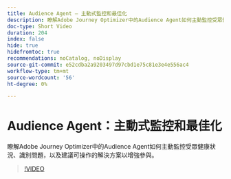 ```yaml
---
title: Audience Agent — 主動式監控和最佳化
description: 瞭解Adobe Journey Optimizer中的Audience Agent如何主動監控受眾健康狀況、識別問題，以及建議可操作的解決方案以增強參與。
doc-type: Short Video
duration: 204
index: false
hide: true
hidefromtoc: true
recommendations: noCatalog, noDisplay
source-git-commit: e52cdba2a9203497d97cbd1e75c81e3e4e556ac4
workflow-type: tm+mt
source-wordcount: '56'
ht-degree: 0%

---
```



# Audience Agent：主動式監控和最佳化

瞭解Adobe Journey Optimizer中的Audience Agent如何主動監控受眾健康狀況、識別問題，以及建議可操作的解決方案以增強參與。

<!-- 62_S653_3442539_203_audience-agent-proactive-monitoring-and-optimization -->
>[!VIDEO](https://video.tv.adobe.com/v/3460286/?learn=on&enablevpops=true&captions=chi_hant)
